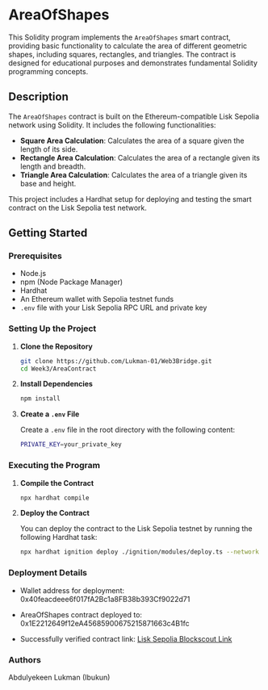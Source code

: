 # AreaOfShapes

This Solidity program implements the `AreaOfShapes` smart contract, providing basic functionality to calculate the area of different geometric shapes, including squares, rectangles, and triangles. The contract is designed for educational purposes and demonstrates fundamental Solidity programming concepts.

## Description

The `AreaOfShapes` contract is built on the Ethereum-compatible Lisk Sepolia network using Solidity. It includes the following functionalities:
- **Square Area Calculation**: Calculates the area of a square given the length of its side.
- **Rectangle Area Calculation**: Calculates the area of a rectangle given its length and breadth.
- **Triangle Area Calculation**: Calculates the area of a triangle given its base and height.

This project includes a Hardhat setup for deploying and testing the smart contract on the Lisk Sepolia test network.

## Getting Started

### Prerequisites

- Node.js
- npm (Node Package Manager)
- Hardhat
- An Ethereum wallet with Sepolia testnet funds
- `.env` file with your Lisk Sepolia RPC URL and private key

### Setting Up the Project

1. **Clone the Repository**

   ```bash
   git clone https://github.com/Lukman-01/Web3Bridge.git
   cd Week3/AreaContract
   ```

2. **Install Dependencies**

   ```bash
   npm install
   ```

3. **Create a `.env` File**

   Create a `.env` file in the root directory with the following content:

   ```bash
   PRIVATE_KEY=your_private_key
   ```

### Executing the Program

1. **Compile the Contract**

   ```bash
   npx hardhat compile
   ```

2. **Deploy the Contract**

   You can deploy the contract to the Lisk Sepolia testnet by running the following Hardhat task:

   ```bash
   npx hardhat ignition deploy ./ignition/modules/deploy.ts --network lisk-sepolia
   ```

### Deployment Details

- Wallet address for deployment: 0x40feacdeee6f017fA2Bc1a8FB38b393Cf9022d71

- AreaOfShapes contract deployed to: 0x1E2212649f12eA45685900675215871663c4B1fc

- Successfully verified contract link: [Lisk Sepolia Blockscout Link](https://sepolia-blockscout.lisk.com/address/0x1E2212649f12eA45685900675215871663c4B1fc#code)

### Authors

Abdulyekeen Lukman (Ibukun)